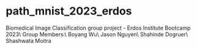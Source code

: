 # path_mnist_2023_erdos
Biomedical Image Classification group project - Erdos Institute Bootcamp 2023\\
Group Members:\\
Boyang Wu\\
Jason Nguyen\\
Shahinde Dogruer\\
Shashwata Moitra
